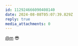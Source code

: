 ```yaml
---
id: 112924666090408140
date: 2024-08-08T05:07:39.829Z
reply: true
media_attachments: 0
---
```


[@m](https://ima.cm/@m) 😎

